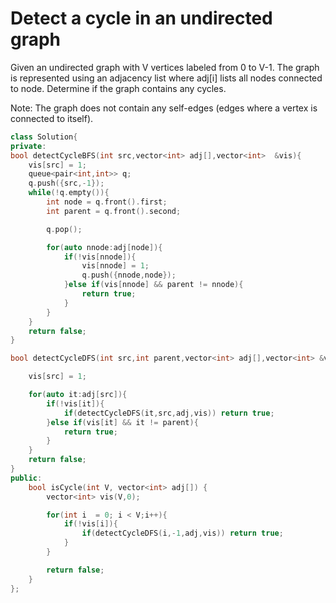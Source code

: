 # Detect a cycle in an undirected graph

Given an undirected graph with V vertices labeled from 0 to V-1. The graph is represented using an adjacency list where adj[i] lists all nodes connected to node. Determine if the graph contains any cycles.

Note: The graph does not contain any self-edges (edges where a vertex is connected to itself).

```cpp
class Solution{
private:
bool detectCycleBFS(int src,vector<int> adj[],vector<int>  &vis){
    vis[src] = 1;
    queue<pair<int,int>> q;
    q.push({src,-1});
    while(!q.empty()){
        int node = q.front().first;
        int parent = q.front().second;

        q.pop();

        for(auto nnode:adj[node]){
            if(!vis[nnode]){
                vis[nnode] = 1;
                q.push({nnode,node});
            }else if(vis[nnode] && parent != nnode){
                return true;
            }
        }
    }
    return false;
}

bool detectCycleDFS(int src,int parent,vector<int> adj[],vector<int> &vis){

    vis[src] = 1;

    for(auto it:adj[src]){
        if(!vis[it]){
            if(detectCycleDFS(it,src,adj,vis)) return true;
        }else if(vis[it] && it != parent){
            return true;
        }
    }
    return false;
}
public:
    bool isCycle(int V, vector<int> adj[]) {
        vector<int> vis(V,0);

        for(int i  = 0; i < V;i++){
            if(!vis[i]){
                if(detectCycleDFS(i,-1,adj,vis)) return true;
            }
        }

        return false;
    }
};
```